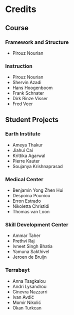 # Credits

## Course

### Framework and Structure

* Pirouz Nourian
  
### Instruction

* Pirouz Nourian
* Shervin Azadi
* Hans Hoogenboom
* Frank Schnater
* Dirk Rinze Visser
* Fred Veer

## Student Projects

### Earth Institute

* Ameya Thakur
* Jiahui Cai
* Krittika Agarwal
* Pierre Kauter
* Soujanya Krishnaprasad

### Medical Center

* Benjamin Yong Zhen Hui
* Despoina Pouniou
* Erron Estrado
* Nikoletta Christidi
* Thomas van Loon

### Skill Development Center

* Ammar Taher
* Prethvi Raj
* Ivneet Singh Bhatia
* Yamuna Sakthivel
* Jeroen de Bruijn

### Terrabayt

* Anna Tsagkalou
* Andri Lysandrou
* Ginevra Nazzarri
* Ivan Avdić
* Momir Nikolić
* Okan Turkcan
